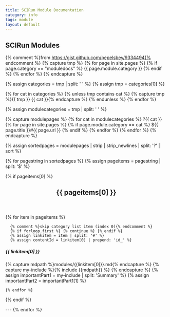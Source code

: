 ```yaml
---
title: SCIRun Module Documentation
category: info
tags: module
layout: default
---
```


<script async
  src="https://cdn.mathjax.org/mathjax/latest/MathJax.js?config=TeX-AMS_CHTML">
</script>


<link rel="stylesheet" href="css/main.css">
<link rel="stylesheet" href="css/modules.css">

<script>
    function toggle_visibility(id) {
       var e = document.getElementsByName(id)[0];
       if(e.style.display == 'block')
          e.style.display = 'none';
       else
          e.style.display = 'block';
    }

     window.onload = function() {
        if(window.location.href.indexOf("#") > -1) {
          toggle_visibility("id_" + window.location.hash.substring(1))[0];
         }
    }
</script>

<style>
div.hidden {
    display: none;
}
</style>

<a id="top"></a>

## SCIRun Modules

{% comment %}from https://gist.github.com/pepelsbey/9334494{% endcomment %}
{% capture tmp %}
  {% for page in site.pages %}
    {% if page.category == "moduledocs" %}
      {{ page.module.category }}
    {% endif %}
  {% endfor %}
{% endcapture %}

{% assign categories = tmp | split: ' ' %}
{% assign tmp = categories[0] %}

{% for cat in categories %}
  {% unless tmp contains cat %}
    {% capture tmp %}{{ tmp }} {{ cat }}{% endcapture %}
  {% endunless %}
{% endfor %}

{% assign modulecategories = tmp | split: ' ' %}

{% capture modulepages %}
  {% for cat in modulecategories %}
    ?{{ cat }}
    {% for page in site.pages %}
      {% if page.module.category == cat %}
        ${{ page.title }}#{{ page.url }}
      {% endif %}
    {% endfor %}
  {% endfor %}
{% endcapture %}

{% assign sortedpages = modulepages | strip | strip_newlines | split: '?' | sort %}

{% for pagestring in sortedpages %}
  {% assign pageitems = pagestring | split: '$' %}
  <div class="content" markdown="1">
  {% if pageitems[0] %}
  <header class="title" markdown="1" id="{{ pageitems[0] | strip }}"><h2>{{ pageitems[0] }}</h2></header>
    {% for item in pageitems %}

      {% comment %}skip category list item (index 0){% endcomment %}
      {% if forloop.first %} {% continue %} {% endif %}
      {% assign linkitem = item | split: '#' %}
      {% assign contentId = linkitem[0] | prepend: 'id_' %}
<div class="more-content" markdown="1">
<div class="sub-heading" markdown="1">
  <h5>
    <a name="{{linkitem[0]}}" data-proofer-ignore></a>
    <a onclick="toggle_visibility('{{ contentId }}');" style="cursor: pointer;" data-proofer-ignore> {{ linkitem[0] }} </a>
    <!-- <script>
        if(window.location.href.indexOf("#") > -1) {
          if('{{ contentId }}'.localeCompare("id_"+ window.location.hash.substring(1)) == 0) {
              toggle_visibility('{{ contentId }}');
          }
        }
    </script> -->

  </h5>
</div>
      {% capture mdpath %}modules/{{linkitem[0]}}.md{% endcapture %}
      {% capture my-include %}{% include {{mdpath}} %}  {% endcapture %}
      {% assign importantPart1 = my-include | split: 'Summary' %}
      {% assign importantPart2 = importantPart1[1] %}
<div class="hidden" markdown="1" name="{{contentId}}">{{ importantPart2  }} </div>
</div>

    {% endfor %}
  {% endif %}
  </div>
  ---
{% endfor %}

